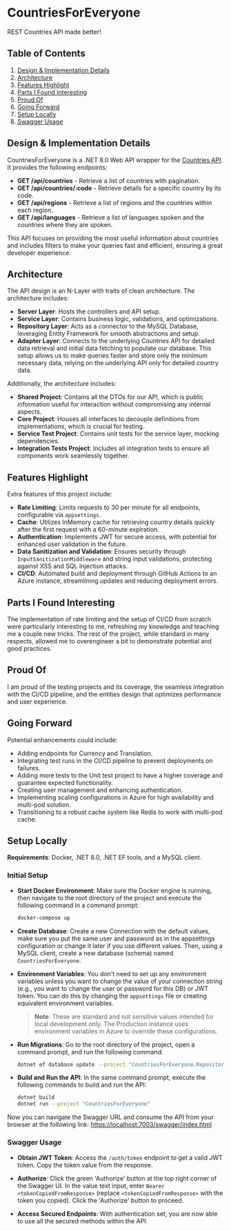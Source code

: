 # CountriesForEveryone

REST Countries API made better!

## Table of Contents
1. [Design & Implementation Details](#design--implementation-details)
2. [Architecture](#architecture)
3. [Features Highlight](#features-highlight)
4. [Parts I Found Interesting](#parts-i-found-interesting)
5. [Proud Of](#proud-of)
6. [Going Forward](#going-forward)
7. [Setup Locally](#setup-locally)
8. [Swagger Usage](#swagger-usage)

## Design & Implementation Details
CountriesForEveryone is a .NET 8.0 Web API wrapper for the [Countries API](https://restcountries.com/). It provides the following endpoints:
- **GET /api/countries** - Retrieve a list of countries with pagination.
- **GET /api/countries/:code** - Retrieve details for a specific country by its code.
- **GET /api/regions** - Retrieve a list of regions and the countries within each region.
- **GET /api/languages** - Retrieve a list of languages spoken and the countries where they are spoken.

This API focuses on providing the most useful information about countries and includes filters to make your queries fast and efficient, ensuring a great developer experience.

## Architecture
The API design is an N-Layer with traits of clean architecture. The architecture includes:
- **Server Layer**: Hosts the controllers and API setup.
- **Service Layer**: Contains business logic, validations, and optimizations.
- **Repository Layer**: Acts as a connector to the MySQL Database, leveraging Entity Framework for smooth abstractions and setup.
- **Adapter Layer**: Connects to the underlying Countries API for detailed data retrieval and initial data fetching to populate our database. This setup allows us to make queries faster and store only the minimum necessary data, relying on the underlying API only for detailed country data.

Additionally, the architecture includes:
- **Shared Project**: Contains all the DTOs for our API, which is public information useful for interaction without compromising any internal aspects.
- **Core Project**: Houses all interfaces to decouple definitions from implementations, which is crucial for testing.
- **Service Test Project**: Contains unit tests for the service layer, mocking dependencies.
- **Integration Tests Project**: Includes all integration tests to ensure all components work seamlessly together.

## Features Highlight
Extra features of this project include:
- **Rate Limiting**: Limits requests to 30 per minute for all endpoints, configurable via `appsettings`.
- **Cache**: Utilizes InMemory cache for retrieving country details quickly after the first request with a 60-minute expiration.
- **Authentication**: Implements JWT for secure access, with potential for enhanced user validation in the future.
- **Data Sanitization and Validation**: Ensures security through `InputSanitizationMiddleware` and string input validations, protecting against XSS and SQL Injection attacks.
- **CI/CD**: Automated build and deployment through GitHub Actions to an Azure instance, streamlining updates and reducing deployment errors.

## Parts I Found Interesting
The implementation of rate limiting and the setup of CI/CD from scratch were particularly interesting to me, refreshing my knowledge and teaching me a couple new tricks. The rest of the project, while standard in many respects, allowed me to overengineer a bit to demonstrate potential and good practices.

## Proud Of
I am proud of the testing projects and its coverage, the seamless integration with the CI/CD pipeline, and the entities design that optimizes performance and user experience.

## Going Forward
Potential enhancements could include:
- Adding endpoints for Currency and Translation.
- Integrating test runs in the CI/CD pipeline to prevent deployments on failures.
- Adding more tests to the Unit test project to have a higher coverage and guarantee expected functionality.
- Creating user management and enhancing authentication.
- Implementing scaling configurations in Azure for high availability and multi-pod solution.
- Transitioning to a robust cache system like Redis to work with multi-pod cache.

## Setup Locally

**Requirements**: Docker, .NET 8.0, .NET EF tools, and a MySQL client.

### Initial Setup
- **Start Docker Environment**:
  Make sure the Docker engine is running, then navigate to the root directory of the project and execute the following command in a command prompt:
  ```bash
  docker-compose up
  ```
- **Create Database**:
  Create a new Connection with the default values, make sure you put the same user and password as in the appsettings configuration or change it later if you use different values. Then, using a MySQL client, create a new database (schema) named `CountriesForEveryone`.

- **Environment Variables**:
  You don't need to set up any environment variables unless you want to change the value of your connection string (e.g., you want to change the user or password for this DB) or JWT token. You can do this by changing the `appsettings` file or creating equivalent environment variables.
  > **Note**: These are standard and not sensitive values intended for local development only. The Production instance uses environment variables in Azure to override these configurations.

- **Run Migrations**:
  Go to the root directory of the project, open a command prompt, and run the following command:
  ```bash
  dotnet ef database update --project "CountriesForEveryone.Repository"
  ```
- **Build and Run the API**:
  In the same command prompt, execute the following commands to build and run the API:
  ```bash
  dotnet build 
  dotnet run --project "CountriesForEveryone"
  ```
Now you can navigate the Swagger URL and consume the API from your browser at the following link:
[https://localhost:7003/swagger/index.html](https://localhost:7003/swagger/index.html)

### Swagger Usage
- **Obtain JWT Token**:
  Access the `/auth/token` endpoint to get a valid JWT token. Copy the token value from the response.
  
- **Authorize**:
  Click the green 'Authorize' button at the top right corner of the Swagger UI. In the value text input, enter `Bearer <tokenCopiedFromResponse>` (replace `<tokenCopiedFromResponse>` with the token you copied). Click the 'Authorize' button to proceed.
  
- **Access Secured Endpoints**:
  With authentication set, you are now able to use all the secured methods within the API.
